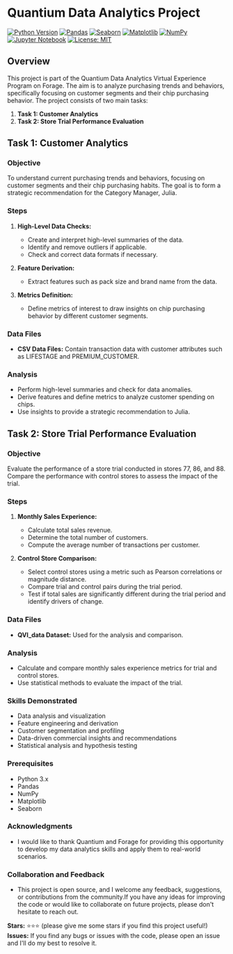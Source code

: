 # Quantium Data Analytics Project

[![Python Version](https://img.shields.io/badge/python-3.x-blue.svg)](https://www.python.org/)
[![Pandas](https://img.shields.io/badge/pandas-1.x-green.svg)](https://pandas.pydata.org/)
[![Seaborn](https://img.shields.io/badge/seaborn-0.11.2-blue.svg)](https://seaborn.pydata.org/)
[![Matplotlib](https://img.shields.io/badge/matplotlib-3.x-orange.svg)](https://matplotlib.org/)
[![NumPy](https://img.shields.io/badge/numpy-1.20.3-lightgrey.svg)](https://numpy.org/)
[![Jupyter Notebook](https://img.shields.io/badge/jupyter%20notebook-6.x-brightgreen.svg)](https://jupyter.org/)
[![License: MIT](https://img.shields.io/badge/License-MIT-yellow.svg)](https://opensource.org/licenses/MIT)

## Overview

This project is part of the Quantium Data Analytics Virtual Experience Program on Forage. The aim is to analyze purchasing trends and behaviors, specifically focusing on customer segments and their chip purchasing behavior. The project consists of two main tasks:

1. **Task 1: Customer Analytics**
2. **Task 2: Store Trial Performance Evaluation**

## Task 1: Customer Analytics

### Objective
To understand current purchasing trends and behaviors, focusing on customer segments and their chip purchasing habits. The goal is to form a strategic recommendation for the Category Manager, Julia.

### Steps
1. **High-Level Data Checks:**
    - Create and interpret high-level summaries of the data.
    - Identify and remove outliers if applicable.
    - Check and correct data formats if necessary.

2. **Feature Derivation:**
    - Extract features such as pack size and brand name from the data.

3. **Metrics Definition:**
    - Define metrics of interest to draw insights on chip purchasing behavior by different customer segments.

### Data Files
- **CSV Data Files:** Contain transaction data with customer attributes such as LIFESTAGE and PREMIUM_CUSTOMER.

### Analysis
- Perform high-level summaries and check for data anomalies.
- Derive features and define metrics to analyze customer spending on chips.
- Use insights to provide a strategic recommendation to Julia.

## Task 2: Store Trial Performance Evaluation

### Objective
Evaluate the performance of a store trial conducted in stores 77, 86, and 88. Compare the performance with control stores to assess the impact of the trial.

### Steps
1. **Monthly Sales Experience:**
    - Calculate total sales revenue.
    - Determine the total number of customers.
    - Compute the average number of transactions per customer.

2. **Control Store Comparison:**
    - Select control stores using a metric such as Pearson correlations or magnitude distance.
    - Compare trial and control pairs during the trial period.
    - Test if total sales are significantly different during the trial period and identify drivers of change.

### Data Files
- **QVI_data Dataset:** Used for the analysis and comparison.

### Analysis
- Calculate and compare monthly sales experience metrics for trial and control stores.
- Use statistical methods to evaluate the impact of the trial.

### Skills Demonstrated
- Data analysis and visualization
- Feature engineering and derivation
- Customer segmentation and profiling
- Data-driven commercial insights and recommendations
- Statistical analysis and hypothesis testing

### Prerequisites
- Python 3.x
- Pandas
- NumPy
- Matplotlib
- Seaborn

### Acknowledgments
- I would like to thank Quantium and Forage for providing this opportunity to develop my data analytics skills and apply them to real-world scenarios.

### Collaboration and Feedback
- This project is open source, and I welcome any feedback, suggestions, or contributions from the community.If you have any ideas for improving the code or would like to collaborate on future projects, please don't hesitate to reach out.

**Stars:** ⭐️⭐️⭐️ (please give me some stars if you find this project useful!)    
**Issues:** If you find any bugs or issues with the code, please open an issue and I'll do my best to resolve it.


